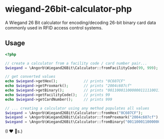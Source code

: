 # wiegand-26bit-calculator-php
A Wiegand 26 Bit calculator for encoding/decoding 26-bit binary card data commonly used in RFID access control systems.

## Usage
```php
<?php

// create a calculator from a facility code / card number pair...
$wiegand = \Angorb\Wiegand26Bit\Calculator::fromFacilityCode(99, 999);

// get converted values
echo $wiegand->getHex();            // prints "0C607CF"
echo $wiegand->getProxmark();       // prints "2004c607cf"
echo $wiegand->getBinary();         // prints "00110001100000011111001111"
echo $wiegand->getFacilityCode();   // prints 99
echo $wiegand->getCardNumber();     // prints 999

// ... creating a calculator using any method populates all values
$wiegand = \Angorb\Wiegand26Bit\Calculator::fromHex("0C607CF");
$wiegand = \Angorb\Wiegand26Bit\Calculator::fromProxmark("2004c607cf");
$wiegand = \Angorb\Wiegand26Bit\Calculator::fromBinary("00110001100000011111001111");
```

(I :heart: :robot:s.)